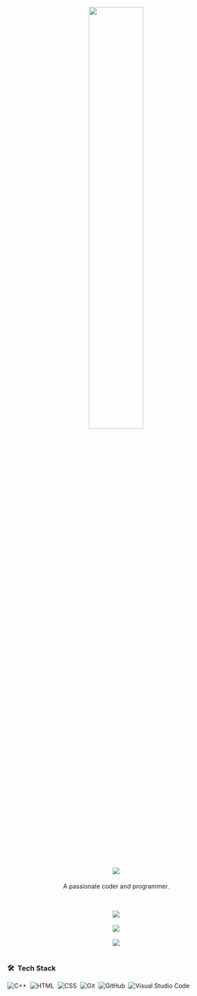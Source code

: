 <p align="center"><img src="https://user-images.githubusercontent.com/85285176/221434375-cb5ebb63-acae-4bca-9543-d7e93020f862.png" width="50%"></p>

<h1 align="center">
  <a href="https://github.com/DenverCoder1/readme-typing-svg"><img src="https://readme-typing-svg.herokuapp.com?font=Time+New+Roman&color=cyan&size=25&center=true&vCenter=true&width=600&height=80&lines=Hello+I'm+Anurag..&hearts;++;Self-taught+Flutter+Developer,;Computer+Science+Student,;<3"></a>
</h1>

<p align="center" width="150px">A passionate coder and programmer. <br> </p>

<br>
<br>

<div align="center"><img src="https://github-readme-stats.vercel.app/api/top-langs?username=anurag-adm&show_icons=true&locale=en&layout=compact&theme=dracula&border_radius=8"></div>

<br>

<div align="center"><img src="https://github-readme-stats.vercel.app/api?username=anurag-88&include_all_commits=true&count_private=true&show_icons=true&theme=dracula&border_radius=8"></div>

<br>

<div align="center"> <img src="https://github-readme-streak-stats.herokuapp.com?user=anurag-adm&theme=dracula&border_radius=8"></div>

<br>


### 🛠 &nbsp;Tech Stack

![C++](https://img.shields.io/badge/-C++-05122A?style=flat&logo=C%2B%2B&logoColor=00599C)&nbsp;
![HTML](https://img.shields.io/badge/-HTML-05122A?style=flat&logo=HTML5)&nbsp;
![CSS](https://img.shields.io/badge/-CSS-05122A?style=flat&logo=CSS3&logoColor=1572B6)&nbsp;
![Git](https://img.shields.io/badge/-Git-05122A?style=flat&logo=git)&nbsp;
![GitHub](https://img.shields.io/badge/-GitHub-05122A?style=flat&logo=github)&nbsp;
![Visual Studio Code](https://img.shields.io/badge/-Visual%20Studio%20Code-05122A?style=flat&logo=visual-studio-code&logoColor=007ACC)&nbsp;


<br>
